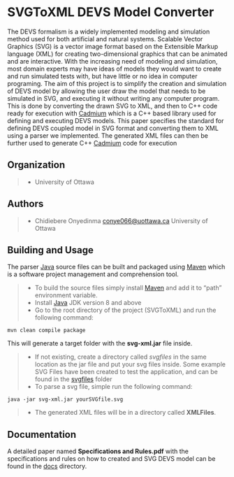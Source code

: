# SVGToXML DEVS Model Converter

The DEVS formalism is a widely implemented modeling and simulation method used for both artificial and natural systems. 
Scalable Vector Graphics (SVG) is a vector image format based on the Extensible Markup language (XML) for creating 
two-dimensional graphics that can be animated and are interactive. With the increasing need of modeling and simulation, 
most domain experts may have ideas of models they would want to create and run simulated tests with, but have little or 
no idea in computer programing. The aim of this project is to simplify the creation and simulation of DEVS model by allowing 
the user draw the model that needs to be simulated in SVG, and executing it without writing any computer program. This is 
done by converting the drawn SVG to XML, and then to C++ code ready for execution with [Cadmium](https://github.com/SimulationEverywhere/cadmium) which is a C++ based 
library used for defining and executing DEVS models. This paper specifies the standard for defining DEVS coupled model 
in SVG format and converting them to XML using a parser we implemented. The generated XML files can then be further used
 to generate C++ [Cadmium](https://github.com/SimulationEverywhere/cadmium) code for execution
 
 ## Organization
 > - University of Ottawa

## Authors
> - Chidiebere Onyedinma <conye066@uottawa.ca> University of Ottawa


## Building and Usage
The parser [Java](https://www.java.com/en/download/) source files can be built and packaged using [Maven](https://maven.apache.org/) which is a software project management and comprehension tool.
> - To build the source files simply install [Maven](https://maven.apache.org/) and add it to “path” environment variable.
> - Install [Java](https://www.java.com/en/download/) JDK version 8 and above
> - Go to the root directory of the project (SVGToXML) and run the following command:

````shell script
mvn clean compile package
````

This will generate a target folder with the **svg-xml.jar** file inside.<br>
> - If not existing, create a directory called *svgfiles* in the same location as the jar file and put your svg files inside. Some example SVG Files have been created to test the application, and can be found in the [svgfiles](https://github.com/blacktorch/SVGToXML/tree/master/svgfiles) folder
> - To parse a svg file, simple run the following command:

````shell script
java -jar svg-xml.jar yourSVGfile.svg
````
> - The generated XML files will be in a directory called **XMLFiles**.

## Documentation
A detailed paper named **Specifications and Rules.pdf** with the specifications and rules on how to created and SVG DEVS model can be found in the [docs](https://github.com/blacktorch/SVGToXML/tree/master/docs) directory.
